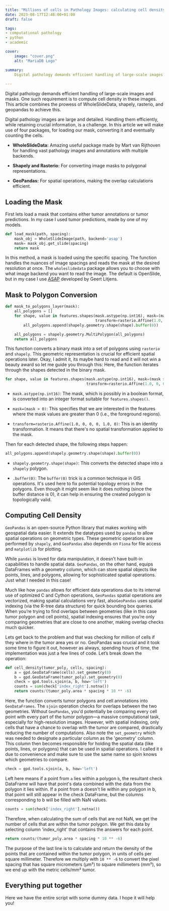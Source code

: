```yaml
---
title: "Millions of cells in Pathology Images: calculating cell density"
date: 2023-08-17T12:48:00+01:00
draft: false

tags:
- computational pathology
- python
- academic

cover:
    image: "cover.png"
    alt: "MariaDB Logo"

summary:
    Digital pathology demands efficient handling of large-scale images and masks. One such requirement is to compute cell density in these images. This article combines the prowess of WholeSlideData, shapely, rasterio, and geopandas to achieve this.
      
---
```


Digital pathology demands efficient handling of large-scale images and masks. One such requirement is to compute cell density in these images. This article combines the prowess of WholeSlideData, shapely, rasterio, and geopandas to achieve this.

Digital pathology images are large and detailed. Handling them efficiently, while retaining crucial information, is a challenge. In this article we will make use of four packages, for loading our mask, converting it and eventually counting the cells.

- **WholeSlideData:** Amazing useful package made by Mart van Rijthoven for handling vast pathology images and annotations with multiple backends.
  
- **Shapely and Rasterio:** For converting image masks to polygonal representations.
  
- **GeoPandas:** For spatial operations, making the overlap calculations efficient.
  


## Loading the Mask
First lets load a mask that contains either tumor annotations or tumor predictions. In my case I used tumor predictions, made by one of my models. 

```python
def load_mask(path, spacing): 
	mask_obj = WholeSlideImage(path, backend='asap') 
	mask= mask_obj.get_slide(spacing) 
	return mask
```
In this method, a mask is loaded using the specific spacing. The function handles the nuances of image spacings and reads the mask at the desired resolution at once. The `wholeslidedata` package allows you to choose with what image backend you want to read the image. The default is OpenSlide, but in my case I use [ASAP](https://github.com/computationalpathologygroup/ASAP) developed by Geert Litjens.

## Mask to Polygon Conversion
```python
def mask_to_polygons_layer(mask):
    all_polygons = []
    for shape, value in features.shapes(mask.astype(np.int16), mask=(mask > 0),
                                        transform=rasterio.Affine(1.0, 0, 0, 0, 1.0, 0)):
        all_polygons.append(shapely.geometry.shape(shape).buffer(0))

    all_polygons = shapely.geometry.MultiPolygon(all_polygons)
    return all_polygons
```
This function converts a binary mask into a set of polygons using `rasterio` and `shapely`. This geometric representation is crucial for efficient spatial operations later. Okay, I admit it, its maybe hard to read  and it will not win a beauty award so let me guide you through this:
Here, the function iterates through the shapes detected in the binary mask.
```python
for shape, value in features.shapes(mask.astype(np.int16), mask=(mask > 0),
                                    transform=rasterio.Affine(1.0, 0, 0, 0, 1.0, 0)):
```

-   `mask.astype(np.int16)`: The mask, which is possibly in a boolean format, is converted into an integer format suitable for `features.shapes()`.
    
-   `mask=(mask > 0)`: This specifies that we are interested in the features where the mask values are greater than 0 (i.e., the foreground regions).
    
-   `transform=rasterio.Affine(1.0, 0, 0, 0, 1.0, 0)`: This is an identity transformation. It means that there's no spatial transformation applied to the mask.

Then for  each detected shape, the following steps happen:
```python
all_polygons.append(shapely.geometry.shape(shape).buffer(0))
```
-   `shapely.geometry.shape(shape)`: This converts the detected shape into a `shapely` polygon.
    
-   `.buffer(0)`: The `buffer(0)` trick is a common technique in GIS operations. It's used here to fix potential topology errors in the polygons. Even though it might seem like it does nothing (since the buffer distance is 0), it can help in ensuring the created polygon is topologically valid.

## Computing Cell Density
`GeoPandas` is an open-source Python library that makes working with geospatial data easier. It extends the datatypes used by `pandas` to allow spatial operations on geometric types. These geometric operations are performed by `shapely`, and `GeoPandas` also depends on `Fiona` for file access and `matplotlib` for plotting.

While `pandas` is loved for data manipulation, it doesn’t have built-in capabilities to handle spatial data. `GeoPandas`, on the other hand, equips DataFrames with a geometry column, which can store spatial objects like points, lines, and polygons, allowing for sophisticated spatial operations. Just what I needed in this case!

Much like how `pandas` allows for efficient data operations due to its internal use of optimized C and Cython operations, `GeoPandas` spatial operations are vectorized, making spatial calculations very fast, also`GeoPandas` uses spatial indexing (via the R-tree data structure) for quick bounding box queries. When you’re trying to find overlaps between geometries (like in this case tumor polygon and cell points), spatial indexing ensures that you’re only comparing geometries that are close to one another, making overlap checks much quicker.

Lets get back to the problem and that was checking for million of cells if they where in the tumor area yes or no. GeoPandas was crucial and it took some time to figure it out, however as always, spending hours of time, the implementation was just a few lines of code. Let’s break down the operation:

```python
def cell_density(tumor_poly, cells, spacing):
    a = gpd.GeoDataFrame(cells).set_geometry(0)
    b = gpd.GeoDataFrame(tumor_poly).set_geometry(0)
    check = gpd.tools.sjoin(a, b, how='left')
    counts = sum(check['index_right'].notna())
    return counts/(tumor_poly.area * spacing * 10 ** -6)
```

Here, the function converts tumor polygons and cell annotations into `GeoDataFrames`. The `sjoin` operation checks for overlaps between the two geometries. Without `GeoPandas`, you'd potentially be comparing every cell point with every part of the tumor polygon—a massive computational task, especially for high-resolution images. However, with spatial indexing, only cells that have a chance to overlap with the tumor are compared, drastically reducing the number of computations. Also note the `set_geometry`  which was needed to designate a particular column as the 'geometry' column. This column then becomes responsible for holding the spatial data (like points, lines, or polygons) that can be used in spatial operations. I called it `0` due to convenience and make sure to use the same name so sjoin knows which geometries to compare. 

```python
check = gpd.tools.sjoin(a, b, how='left')
```
Left here means if a point from `a` lies within a polygon `b`, the resultant check DataFrame will have that point's data combined with the data from the polygon it lies within.
If a point from a doesn't lie within any polygon in b, that point will still appear in the check DataFrame, but the columns corresponding to b will be filled with NaN values.
```python
counts = sum(check['index_right'].notna())
```
Therefore, when calculating the sum of cells that are not NaN, we get the number of cells that are within the tumor polygon. We get this data by selecting column 'index_right' that contains the answers for each point.
```python
return counts/(tumor_poly.area * spacing * 10 ** -6)
```

The purpose of the last line is to calculate and return the density of the points that are contained within the tumor polygon, in units of cells per square millimeter. Therefore we multiply with `10 ** -6` to convert the pixel spacing that has square micrometers (μm²) to square millimeters (mm²), so we end up with the metric cells/mm² tumor.
## Everything put together

Here we have the entire script with some dummy data. I hope it will help you!

